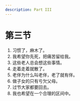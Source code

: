 ```yaml
---
description: Part III
---
```


# 第三节

1. 习惯了，麻木了。
2. 我希望你先死，把痛苦留给我。
3. 这些老人总会想这些事情。
4. 走着走着就散了。
5. 老伴为什么叫老伴，老了就有伴。
6. 做子女的只有亏欠父母。
7. 过节大家都要回去。
8. 我也希望在一个合理的区间中。

